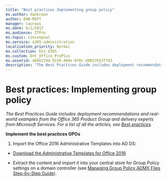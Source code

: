 ```yaml
---
title: "Best practices Implementing group policy"
ms.author: danbrown
author: DHB-MSFT
manager: laurawi
ms.date: 6/1/2017
ms.audience: ITPro
ms.topic: concetpual
ms.service: o365-administration
localization_priority: Normal
ms.collection: Ent_O365
ms.custom: Ent_Office_ProPlus
ms.assetid: 484b129d-9220-409e-bf0c-d0057653f793
description: "The Best Practices Guide includes deployment recommendations and real-world examples from the Office 365 Product Group and delivery experts from Microsoft Services. For a list of all the articles, see Best practices."
---
```


# Best practices: Implementing group policy

 *The Best Practices Guide includes deployment recommendations and real-world examples from the Office 365 Product Group and delivery experts from Microsoft Services. For a list of all the articles, see [Best practices](best-practices.md).* 
  
 **Implement the best practices GPOs**
  
1. Import the Office 2016 Administrative Templates into AD DS:
    
  - [Download the Administrative Templates for Office 2016](https://www.microsoft.com/en-us/download/details.aspx?id=49030)
    
  - Extract the content and import it into your central store for Group Policy settings on a domain controller (see [Managing Group Policy ADMX Files Step-by-Step Guide](https://technet.microsoft.com/en-us/library/cc709647%28v=ws.10%29.aspx)).
    

